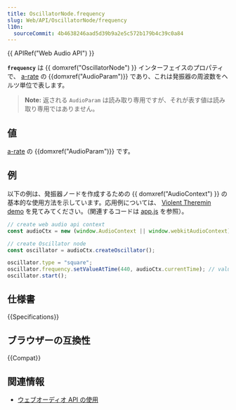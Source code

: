 ```yaml
---
title: OscillatorNode.frequency
slug: Web/API/OscillatorNode/frequency
l10n:
  sourceCommit: 4b4638246aad5d39b9a2e5c572b179b4c39c0a84
---
```


{{ APIRef("Web Audio API") }}

**`frequency`** は {{ domxref("OscillatorNode") }} インターフェイスのプロパティで、 [a-rate](/ja/docs/Web/API/AudioParam#a-rate) の {{domxref("AudioParam")}} であり、これは発振器の周波数をヘルツ単位で表します。

> **Note:** 返される `AudioParam` は読み取り専用ですが、それが表す値は読み取り専用ではありません。

## 値

[a-rate](/ja/docs/Web/API/AudioParam#a-rate) の {{domxref("AudioParam")}} です。

## 例

以下の例は、発振器ノードを作成するための {{ domxref("AudioContext") }} の基本的な使用方法を示しています。応用例については、 [Violent Theremin demo](https://mdn.github.io/webaudio-examples/violent-theremin/) を見てみてください。（関連するコードは [app.js](https://github.com/mdn/webaudio-examples/blob/master/violent-theremin/scripts/app.js) を参照）。

```js
// create web audio api context
const audioCtx = new (window.AudioContext || window.webkitAudioContext)();

// create Oscillator node
const oscillator = audioCtx.createOscillator();

oscillator.type = "square";
oscillator.frequency.setValueAtTime(440, audioCtx.currentTime); // value in hertz
oscillator.start();
```

## 仕様書

{{Specifications}}

## ブラウザーの互換性

{{Compat}}

## 関連情報

- [ウェブオーディオ API の使用](/ja/docs/Web/API/Web_Audio_API/Using_Web_Audio_API)

